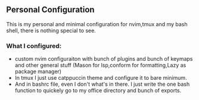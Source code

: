 ## Personal Configuration  

This is my personal and minimal configuration for nvim,tmux and my bash shell, there is nothing special to see.


### What I configured:

- custom nvim configuraiton with bunch of plugins and bunch of keymaps and other
  general stuff (Mason for lsp,conform for formatting,Lazy as package manager)
- In tmux I just use catppuccin theme and configure it to bare minimum.
- And in bashrc file, even I don't what's in there. I just write the one bash function to quickely go to my office directory and bunch of exports.


